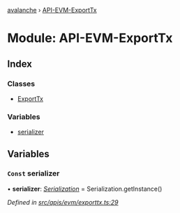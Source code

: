[avalanche](../README.md) › [API-EVM-ExportTx](api_evm_exporttx.md)

# Module: API-EVM-ExportTx

## Index

### Classes

* [ExportTx](../classes/api_evm_exporttx.exporttx.md)

### Variables

* [serializer](api_evm_exporttx.md#const-serializer)

## Variables

### `Const` serializer

• **serializer**: *[Serialization](../classes/utils_serialization.serialization.md)* = Serialization.getInstance()

*Defined in [src/apis/evm/exporttx.ts:29](https://github.com/ava-labs/avalanchejs/blob/cfff19f/src/apis/evm/exporttx.ts#L29)*
